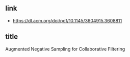 ## link

- https://dl.acm.org/doi/pdf/10.1145/3604915.3608811

## title

Augmented Negative Sampling for Collaborative Filtering
